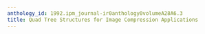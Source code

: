 ```yaml
---
anthology_id: 1992.ipm_journal-ir0anthology0volumeA28A6.3
title: Quad Tree Structures for Image Compression Applications
---
```

